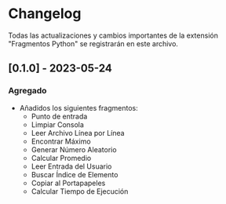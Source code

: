 # Changelog

Todas las actualizaciones y cambios importantes de la extensión "Fragmentos Python" se registrarán en este archivo.

## [0.1.0] - 2023-05-24

### Agregado

- Añadidos los siguientes fragmentos:
  - Punto de entrada
  - Limpiar Consola
  - Leer Archivo Línea por Línea
  - Encontrar Máximo
  - Generar Número Aleatorio
  - Calcular Promedio
  - Leer Entrada del Usuario
  - Buscar Índice de Elemento
  - Copiar al Portapapeles
  - Calcular Tiempo de Ejecución
